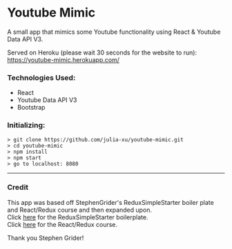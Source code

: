 # Youtube Mimic
A small app that mimics some Youtube functionality using React & Youtube Data API V3.

Served on Heroku (please wait 30 seconds for the website to run): https://youtube-mimic.herokuapp.com/

### Technologies Used:
* React
* Youtube Data API V3
* Bootstrap

### Initializing:
```
> git clone https://github.com/julia-xu/youtube-mimic.git
> cd youtube-mimic
> npm install
> npm start
> go to localhost: 8080
```

* * *

### Credit
This app was based off StephenGrider's ReduxSimpleStarter boiler plate and React/Redux course and then expanded upon.  
Click [here](https://github.com/StephenGrider/ReduxSimpleStarter) for the ReduxSimpleStarter boilerplate.  
Click [here](https://www.udemy.com/react-redux/) for the React/Redux course.  
  
Thank you Stephen Grider!  
